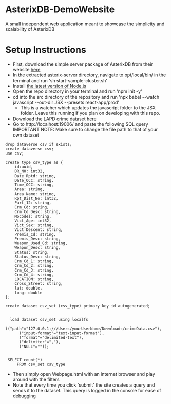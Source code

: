 # AsterixDB-DemoWebsite
A small independent web application meant to showcase the simplicity and scalability of AsterixDB

# Setup Instructions
* First, download the simple server package of AsterixDB from their website [here](https://asterixdb.apache.org/download.html)
* In the extracted asterix-server directory, navigate to opt/local/bin/ in the terminal and run 'sh start-sample-cluster.sh'
* Install [the latest version of Node.js](https://nodejs.org/en/)
* Open the repo directory in your terminal and run 'npm init -y'
* cd into the src directory of the repository and run 'npx babel --watch javascript --out-dir JSX --presets react-app/prod'
	* This is a watcher which updates the javascript folder to the JSX folder. Leave this running if you plan on developing with this repo.
* Download the LAPD crime dataset [here](https://data.lacity.org/Public-Safety/Crime-Data-from-2010-to-2019/63jg-8b9z)
* Go to http://localhost:19006/ and paste the following SQL query IMPORTANT NOTE: Make sure to change the file path to that of your own dataset
```
drop dataverse csv if exists;
create dataverse csv;
use csv;

create type csv_type as {
	id:uuid,
    DR_NO: int32,
    Date_Rptd: string,
    Date_OCC: string,
    Time_OCC: string,
    Area: string,
    Area_Name: string,
    Rpt_Dist_No: int32,
    Part_12: string,
    Crm_Cd: string,
    Crm_Cd_Desc: string,
    Mocodes: string,
    Vict_Age: int32,
    Vict_Sex: string,
    Vict_Descent: string,
    Premis_Cd: string,
    Premis_Desc: string,
    Weapon_Used_Cd: string,
    Weapon_Desc: string,
    Status: string,
    Status_Desc: string,
    Crm_Cd_1: string,
    Crm_Cd_2: string,
    Crm_Cd_3: string,
    Crm_Cd_4: string,
    LOCATION: string,
    Cross_Street: string,
    lat: double,
    long: double
};

create dataset csv_set (csv_type) primary key id autogenerated;


  load dataset csv_set using localfs
      (("path"="127.0.0.1:///Users/yourUserName/Downloads/crimeData.csv"),
      ("input-format"="text-input-format"),
      ("format"="delimited-text"),
      ("delimiter"=","),
      ("NULL"=""));


 SELECT count(*)
     FROM csv_set csv_type
```
* Then simply open Webpage.html with an internet browser and play around with the filters
* Note that every time you click 'submit' the site creates a query and sends it to the dataset. This query is logged in the console for ease of debugging
